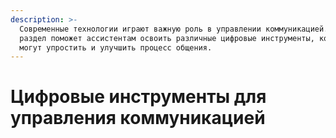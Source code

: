 ```yaml
---
description: >-
  Современные технологии играют важную роль в управлении коммуникацией. Этот
  раздел поможет ассистентам освоить различные цифровые инструменты, которые
  могут упростить и улучшить процесс общения.
---
```


# Цифровые инструменты для управления коммуникацией

